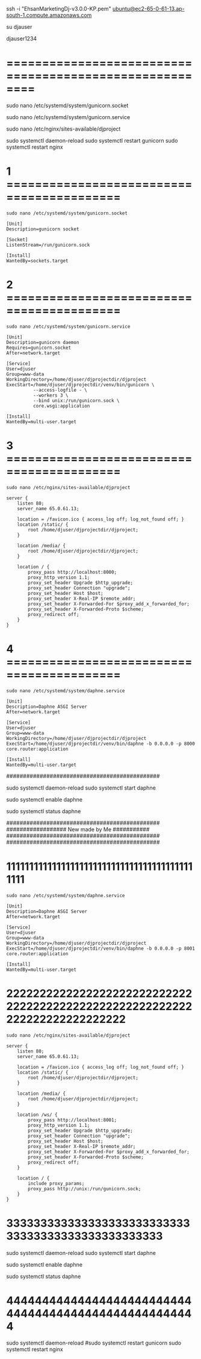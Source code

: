 ssh -i "EhsanMarketingDj-v3.0.0-KP.pem" ubuntu@ec2-65-0-61-13.ap-south-1.compute.amazonaws.com


su djauser

djauser1234

# ========================================================
sudo nano /etc/systemd/system/gunicorn.socket

sudo nano /etc/systemd/system/gunicorn.service

sudo nano /etc/nginx/sites-available/djproject


sudo systemctl daemon-reload
sudo systemctl restart gunicorn
sudo systemctl restart nginx

# 1 ==========================================
`sudo nano /etc/systemd/system/gunicorn.socket`

```
[Unit]
Description=gunicorn socket

[Socket]
ListenStream=/run/gunicorn.sock

[Install]
WantedBy=sockets.target
```


# 2 ==========================================
`sudo nano /etc/systemd/system/gunicorn.service`

```
[Unit]
Description=gunicorn daemon
Requires=gunicorn.socket
After=network.target

[Service]
User=djuser
Group=www-data
WorkingDirectory=/home/djuser/djprojectdir/djproject
ExecStart=/home/djuser/djprojectdir/venv/bin/gunicorn \
          --access-logfile - \
          --workers 3 \
          --bind unix:/run/gunicorn.sock \
          core.wsgi:application

[Install]
WantedBy=multi-user.target
```

# 3 ==========================================
`sudo nano /etc/nginx/sites-available/djproject`

```
server {
    listen 80;
    server_name 65.0.61.13;

    location = /favicon.ico { access_log off; log_not_found off; }
    location /static/ {
        root /home/djuser/djprojectdir/djproject;
    }

    location /media/ {
        root /home/djuser/djprojectdir/djproject;
    }

    location / {
        proxy_pass http://localhost:8000;
        proxy_http_version 1.1;
        proxy_set_header Upgrade $http_upgrade;
        proxy_set_header Connection "upgrade";
        proxy_set_header Host $host;
        proxy_set_header X-Real-IP $remote_addr;
        proxy_set_header X-Forwarded-For $proxy_add_x_forwarded_for;
        proxy_set_header X-Forwarded-Proto $scheme;
        proxy_redirect off;
    }
}

```


# 4 ==========================================
`sudo nano /etc/systemd/system/daphne.service`

```                           
[Unit]
Description=Daphne ASGI Server
After=network.target

[Service]
User=djuser
Group=www-data
WorkingDirectory=/home/djuser/djprojectdir/djproject
ExecStart=/home/djuser/djprojectdir/venv/bin/daphne -b 0.0.0.0 -p 8000 core.router:application

[Install]
WantedBy=multi-user.target

```

##############################################

sudo systemctl daemon-reload
sudo systemctl start daphne


sudo systemctl enable daphne


sudo systemctl status daphne

##############################################
################## New  made by Me ###########
##############################################
##############################################


# 111111111111111111111111111111111111111111111

`sudo nano /etc/systemd/system/daphne.service`

```                           
[Unit]
Description=Daphne ASGI Server
After=network.target

[Service]
User=djuser
Group=www-data
WorkingDirectory=/home/djuser/djprojectdir/djproject
ExecStart=/home/djuser/djprojectdir/venv/bin/daphne -b 0.0.0.0 -p 8001 core.router:application

[Install]
WantedBy=multi-user.target

```

# 22222222222222222222222222222222222222222222222222222222222222222222222222
`sudo nano /etc/nginx/sites-available/djproject`

```
server {
    listen 80;
    server_name 65.0.61.13;

    location = /favicon.ico { access_log off; log_not_found off; }
    location /static/ {
        root /home/djuser/djprojectdir/djproject;
    }

    location /media/ {
        root /home/djuser/djprojectdir/djproject;
    }

    location /ws/ {
        proxy_pass http://localhost:8001;
        proxy_http_version 1.1;
        proxy_set_header Upgrade $http_upgrade;
        proxy_set_header Connection "upgrade";
        proxy_set_header Host $host;
        proxy_set_header X-Real-IP $remote_addr;
        proxy_set_header X-Forwarded-For $proxy_add_x_forwarded_for;
        proxy_set_header X-Forwarded-Proto $scheme;
        proxy_redirect off;
    }
    
    location / {
        include proxy_params;
        proxy_pass http://unix:/run/gunicorn.sock;
    }
}
```


# 33333333333333333333333333333333333333333333333333

sudo systemctl daemon-reload
sudo systemctl start daphne


sudo systemctl enable daphne


sudo systemctl status daphne

# 44444444444444444444444444444444444444444444444444444

sudo systemctl daemon-reload
#sudo systemctl restart gunicorn
sudo systemctl restart nginx



